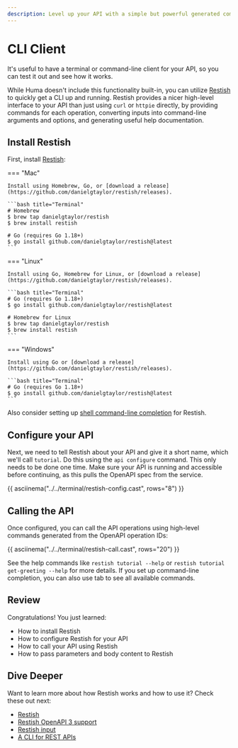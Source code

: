 ```yaml
---
description: Level up your API with a simple but powerful generated command-line client.
---
```


# CLI Client

It's useful to have a terminal or command-line client for your API, so you can test it out and see how it works.

While Huma doesn't include this functionality built-in, you can utilize [Restish](https://rest.sh/) to quickly get a CLI up and running. Restish provides a nicer high-level interface to your API than just using `curl` or `httpie` directly, by providing commands for each operation, converting inputs into command-line arguments and options, and generating useful help documentation.

## Install Restish

First, install [Restish](https://rest.sh/):

=== "Mac"

    Install using Homebrew, Go, or [download a release](https://github.com/danielgtaylor/restish/releases).

    ```bash title="Terminal"
    # Homebrew
    $ brew tap danielgtaylor/restish
    $ brew install restish

    # Go (requires Go 1.18+)
    $ go install github.com/danielgtaylor/restish@latest
    ```

=== "Linux"

    Install using Go, Homebrew for Linux, or [download a release](https://github.com/danielgtaylor/restish/releases).

    ```bash title="Terminal"
    # Go (requires Go 1.18+)
    $ go install github.com/danielgtaylor/restish@latest

    # Homebrew for Linux
    $ brew tap danielgtaylor/restish
    $ brew install restish
    ```

=== "Windows"

    Install using Go or [download a release](https://github.com/danielgtaylor/restish/releases).

    ```bash title="Terminal"
    # Go (requires Go 1.18+)
    $ go install github.com/danielgtaylor/restish@latest
    ```

Also consider setting up [shell command-line completion](https://rest.sh/#/guide?id=shell-command-line-completion) for Restish.

## Configure your API

Next, we need to tell Restish about your API and give it a short name, which we'll call `tutorial`. Do this using the `api configure` command. This only needs to be done one time. Make sure your API is running and accessible before continuing, as this pulls the OpenAPI spec from the service.

{{ asciinema("../../terminal/restish-config.cast", rows="8") }}

## Calling the API

Once configured, you can call the API operations using high-level commands generated from the OpenAPI operation IDs:

{{ asciinema("../../terminal/restish-call.cast", rows="20") }}

See the help commands like `restish tutorial --help` or `restish tutorial get-greeting --help` for more details. If you set up command-line completion, you can also use tab to see all available commands.

## Review

Congratulations! You just learned:

-   How to install Restish
-   How to configure Restish for your API
-   How to call your API using Restish
-   How to pass parameters and body content to Restish

## Dive Deeper

Want to learn more about how Restish works and how to use it? Check these out next:

-   [Restish](https://rest.sh/)
-   [Restish OpenAPI 3 support](https://rest.sh/#/openapi)
-   [Restish input](https://rest.sh/#/input)
-   [A CLI for REST APIs](https://dev.to/danielgtaylor/a-cli-for-rest-apis-part-1-104b)
